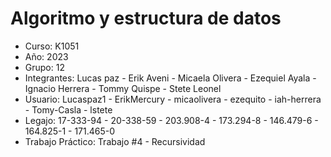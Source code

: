 # Algoritmo y estructura de datos

- Curso: K1051
- Año: 2023
- Grupo: 12
- Integrantes: Lucas paz - Erik Aveni - Micaela Olivera - Ezequiel Ayala - Ignacio Herrera - Tommy Quispe - Stete Leonel
- Usuario: Lucaspaz1 - ErikMercury - micaolivera - ezequito - iah-herrera - Tomy-Casla - lstete
- Legajo: 17-333-94 - 20-338-59 - 203.908-4 - 173.294-8 - 146.479-6 - 164.825-1 - 171.465-0
- Trabajo Práctico: Trabajo #4 - Recursividad
